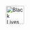 <img alt="Black Lives Matter Badge" style="" width="50" class="maker-badge__btn-img" src="https://tinify-bucket.s3-us-west-1.amazonaws.com/blm-blue-round.png">